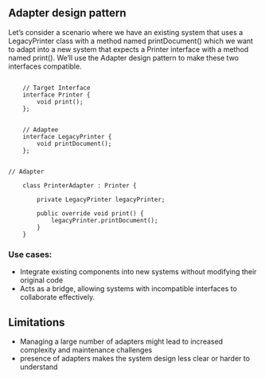 ## Adapter design pattern

Let’s consider a scenario where we have an existing system that uses a LegacyPrinter class with a method named printDocument()
which we want to adapt into a new system that expects a Printer interface with a method named print(). 
We’ll use the Adapter design pattern to make these two interfaces compatible.

```code

    // Target Interface
    interface Printer {
        void print();
    };

```

```code

    // Adaptee   
    interface LegacyPrinter {
        void printDocument();
    };

```

```code

// Adapter
 
    class PrinterAdapter : Printer {
    
        private LegacyPrinter legacyPrinter;
        
        public override void print() {
            legacyPrinter.printDocument();
        }
    }

```

### Use cases:

- Integrate existing components into new systems without modifying their original code
- Acts as a bridge, allowing systems with incompatible interfaces to collaborate effectively.

## Limitations

- Managing a large number of adapters might lead to increased complexity and maintenance challenges
- presence of adapters makes the system design less clear or harder to understand